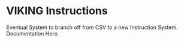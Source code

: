 # VIKING Instructions
Eventual System to branch off from CSV to a new Instruction System. Documentation Here.
